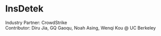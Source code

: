 # InsDetek
Industry Partner: CrowdStrike  
Contributor: Diru Jia, GQ Gaoqu, Noah Asing, Wenqi Kou @ UC Berkeley
<br>
